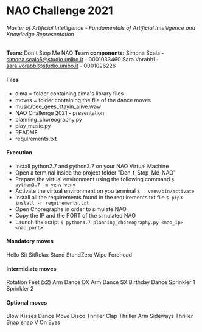 # NAO Challenge 2021
###### Master of Artificial Intelligence - Fundamentals of Artificial Intelligence and Knowledge Representation

**Team:** Don't Stop Me NAO
**Team components:**
Simona Scala - simona.scala6@studio.unibo.it - 0001033460
Sara Vorabbi - sara.vorabbi@studio.unibo.it - 0001026226

#### Files
- aima = folder containing aima's library files
- moves = folder containing the file of the dance moves
- music/bee_gees_stayin_alive.waw
- NAO Challenge 2021 - presentation
- planning_choreography.py
- play_music.py
- README
- requirements.txt

#### Execution
- Install python2.7 and python3.7 on your NAO Virtual Machine
- Open a terminal inside the project folder "Don_t_Stop_Me_NAO" 
- Prepare the virtual environment using the following command
`$ python3.7 -m venv venv `
- Activate the virtual environment on you terminal
`$ . venv/bin/activate`
- Install all the requirements found in the requirements.txt file
`$ pip3 install -r requirements.txt`
- Open Choregraphe in order to simulate NAO
- Copy the IP and the PORT of the simulated NAO
- Launch the script 
`$ python3.7 planning_choreography.py <nao_ip> <nao_port>`

#### Mandatory moves
Hello
Sit
SitRelax
Stand
StandZero
Wipe Forehead

#### Intermidiate moves
Rotation Feet (x2)
Arm Dance DX
Arm Dance SX
Birthday Dance
Sprinkler 1
Sprinkler 2

#### Optional moves
Blow Kisses
Dance Move
Disco
Thriller Clap
Thriller Arm Sideways
Thriller Snap snap
V On Eyes